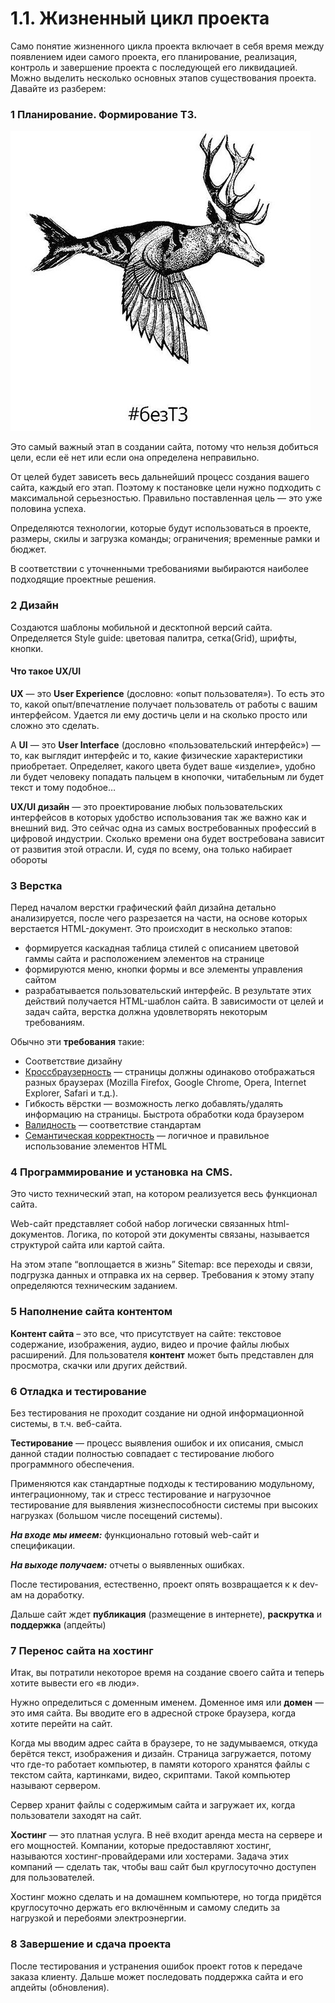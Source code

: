# 1.1. Жизненный цикл проекта

Само понятие жизненного цикла проекта включает в себя время между появлением идеи самого проекта, его планирование, реализация, контроль и завершение проекта с последующей его ликвидацией. Можно выделить несколько основных этапов существования проекта. Давайте из разберем:

###  1 Планирование. Формирование ТЗ.



![](../../.gitbook/assets/notz.jpg)

Это самый важный этап в создании сайта, потому что нельзя добиться цели, если её нет или если она определена неправильно.

От целей будет зависеть весь дальнейший процесс создания вашего сайта, каждый его этап. Поэтому к постановке цели нужно подходить с максимальной серьезностью. Правильно поставленная цель — это уже половина успеха.

Определяются технологии, которые будут использоваться в проекте, размеры, скилы и загрузка команды; ограничения; временные рамки и бюджет. 

В соответствии с уточненными требованиями выбираются наиболее подходящие проектные решения.

### 2 Дизайн

Создаются шаблоны мобильной и десктопной версий сайта. Определяется Style guide: цветовая палитра, сетка\(Grid\), шрифты, кнопки.

#### Что такое UX/UI

**UX** — это **User Experience** \(дословно: «опыт пользователя»\). То есть это то, какой опыт/впечатление получает пользователь от работы с вашим интерфейсом. Удается ли ему достичь цели и на сколько просто или сложно это сделать.  
  
А **UI** — это **User Interface** \(дословно «пользовательский интерфейс»\) — то, как выглядит интерфейс и то, какие физические характеристики приобретает. Определяет, какого цвета будет ваше «изделие», удобно ли будет человеку попадать пальцем в кнопочки, читабельным ли будет текст и тому подобное…  
  
**UX/UI дизайн** — это проектирование любых пользовательских интерфейсов в которых удобство использования так же важно как и внешний вид. Это сейчас одна из самых востребованных профессий в цифровой индустрии. Сколько времени она будет востребована зависит от развития этой отрасли. И, судя по всему, она только набирает обороты

###  3 Верстка

Перед началом верстки графический файл дизайна детально анализируется, после чего разрезается на части, на основе которых верстается HTML-документ. Это происходит в несколько этапов:

* формируется каскадная таблица стилей с описанием цветовой гаммы сайта и расположением элементов на странице
* формируются меню, кнопки формы и все элементы управления сайтом
* разрабатывается пользовательский интерфейс. В результате этих действий получается HTML-шаблон сайта. В зависимости от целей и задач сайта, верстка должна удовлетворять некоторым требованиям.

 Обычно эти **требования** такие:

* Соответствие дизайну
* [Кроссбраузерность](https://caniuse.com/) — страницы должны одинаково отображаться разных браузерах \(Mozilla Firefox, Google Chrome, Opera, Internet Explorer, Safari и т.д.\).
* Гибкость вёрстки — возможность легко добавлять/удалять информацию на страницы. Быстрота обработки кода браузером
* [Валидность](https://validator.w3.org/) — соответствие стандартам
* [Семантическая корректность](https://gsnedders.html5.org/outliner/) — логичное и правильное использование элементов HTML

### 4 Программирование и установка на CMS.

Это чисто технический этап, на котором реализуется весь функционал сайта.

Web-сайт представляет собой набор логически связанных html-документов. Логика, по которой эти документы связаны, называется структурой сайта или картой сайта. 

На этом этапе “воплощается в жизнь” Sitemap: все переходы и связи, подгрузка данных и отправка их на сервер. Требования к этому этапу определяются техническим заданием.

### 5 Наполнение сайта контентом 

**Контент сайта** – это все, что присутствует на сайте: текстовое содержание, изображения, аудио, видео и прочие файлы любых расширений. Для пользователя **контент** может быть представлен для просмотра, скачки или других действий. 

### 6 Отладка и тестирование

Без тестирования не проходит создание ни одной информационной системы, в т.ч. веб-сайта.

**Тестирование** — процесс выявления ошибок и их описания, смысл данной стадии полностью совпадает с тестирование любого программного обеспечения.

Применяются как стандартные подходы к тестированию модульному, интеграционному, так и стресс тестирование и нагрузочное тестирование для выявления жизнеспособности системы при высоких нагрузках \(большом числе посещений системы\).

_**На входе мы имеем:**_  функционально готовый web-сайт и спецификации.

_**На выходе получаем:**_  отчеты о выявленных ошибках.

После тестирования, естественно, проект опять возвращается к к dev-ам на доработку.

Дальше сайт ждет **публикация** \(размещение в интернете\), **раскрутка** и **поддержка** \(апдейты\)

### 7 Перенос сайта на хостинг

Итак, вы потратили некоторое время на создание своего сайта и теперь хотите вывести его «в люди». 

Нужно определиться с доменным именем. Доменное имя или **домен** — это имя сайта. Вы вводите его в адресной строке браузера, когда хотите перейти на сайт.

Когда мы вводим адрес сайта в браузере, то не задумываемся, откуда берётся текст, изображения и дизайн. Страница загружается, потому что где-то работает компьютер, в памяти которого хранятся файлы с текстом сайта, картинками, видео, скриптами. Такой компьютер называют сервером.

Сервер хранит файлы с содержимым сайта и загружает их, когда пользователи заходят на сайт.

**Хостинг** — это платная услуга. В неё входит аренда места на сервере и его мощностей. Компании, которые предоставляют хостинг, называются хостинг-провайдерами или хостерами. Задача этих компаний — сделать так, чтобы ваш сайт был круглосуточно доступен для пользователей.

Хостинг можно сделать и на домашнем компьютере, но тогда придётся круглосуточно держать его включённым и самому следить за нагрузкой и перебоями электроэнергии.

### 8 Завершение и сдача проекта

После тестирования и устранения ошибок проект готов к передаче заказа клиенту. Дальше может последовать поддержка сайта и его апдейты \(обновления\).



## 

